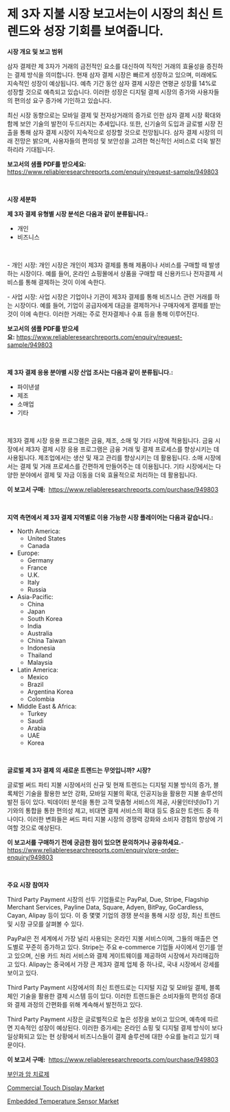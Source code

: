 <p><h1>제 3자 지불 시장 보고서는이 시장의 최신 트렌드와 성장 기회를 보여줍니다.</h1></p><p><strong>시장 개요 및 보고 범위</strong></p>
<p><p>삼자 결제란 제 3자가 거래의 금전적인 요소를 대신하여 직적인 거래의 효율성을 증진하는 결제 방식을 의미합니다. 현재 삼자 결제 시장은 빠르게 성장하고 있으며, 미래에도 지속적인 성장이 예상됩니다. 예측 기간 동안 삼자 결제 시장은 연평균 성장률 14%로 성장할 것으로 예측되고 있습니다. 이러한 성장은 디지털 결제 시장의 증가와 사용자들의 편의성 요구 증가에 기인하고 있습니다. </p><p>최신 시장 동향으로는 모바일 결제 및 전자상거래의 증가로 인한 삼자 결제 시장 확대와 함께 보안 기술의 발전이 두드러지는 추세입니다. 또한, 신기술의 도입과 글로벌 시장 진출을 통해 삼자 결제 시장이 지속적으로 성장할 것으로 전망됩니다. 삼자 결제 시장의 미래 전망은 밝으며, 사용자들의 편의성 및 보안성을 고려한 혁신적인 서비스로 더욱 발전하리라 기대됩니다.</p></p>
<p><strong>보고서의 샘플 PDF를 받으세요:</strong> <a href="https://www.reliableresearchreports.com/enquiry/request-sample/949803">https://www.reliableresearchreports.com/enquiry/request-sample/949803</a></p>
<p>&nbsp;</p>
<p><strong>시장 세분화</strong></p>
<p><strong>제 3자 결제 유형별 시장 분석은 다음과 같이 분류됩니다.:</strong></p>
<p><ul><li>개인</li><li>비즈니스</li></ul></p>
<p>&nbsp;</p>
<p><p>- 개인 시장: 개인 시장은 개인이 제3자 결제를 통해 제품이나 서비스를 구매할 때 발생하는 시장이다. 예를 들어, 온라인 쇼핑몰에서 상품을 구매할 때 신용카드나 전자결제 서비스를 통해 결제하는 것이 이에 속한다.</p><p>- 사업 시장: 사업 시장은 기업이나 기관이 제3자 결제를 통해 비즈니스 관련 거래를 하는 시장이다. 예를 들어, 기업이 공급자에게 대금을 결제하거나 구매자에게 결제를 받는 것이 이에 속한다. 이러한 거래는 주로 전자결제나 수표 등을 통해 이루어진다.</p></p>
<p><strong>보고서의 샘플 PDF를 받으세요:</strong>&nbsp;<a href="https://www.reliableresearchreports.com/enquiry/request-sample/949803">https://www.reliableresearchreports.com/enquiry/request-sample/949803</a></p>
<p>&nbsp;</p>
<p><strong> 제 3자 결제 응용 분야별 시장 산업 조사는 다음과 같이 분류됩니다.:</strong></p>
<p><ul><li>파이낸셜</li><li>제조</li><li>소매업</li><li>기타</li></ul></p>
<p>&nbsp;</p>
<p><p>제3자 결제 시장 응용 프로그램은 금융, 제조, 소매 및 기타 시장에 적용됩니다. 금융 시장에서 제3자 결제 시장 응용 프로그램은 금융 거래 및 결제 프로세스를 향상시키는 데 사용됩니다. 제조업에서는 생산 및 재고 관리를 향상시키는 데 활용됩니다. 소매 시장에서는 결제 및 거래 프로세스를 간편하게 만들어주는 데 이용됩니다. 기타 시장에서는 다양한 분야에서 결제 및 자금 이동을 더욱 효율적으로 처리하는 데 활용됩니다.</p></p>
<p><strong>이 보고서 구매:</strong>&nbsp; <a href="https://www.reliableresearchreports.com/purchase/949803">https://www.reliableresearchreports.com/purchase/949803</a></p>
<p>&nbsp;</p>
<p><strong>지역 측면에서 제 3자 결제 지역별로 이용 가능한 시장 플레이어는 다음과 같습니다.:</strong></p>
<p><ul>
    <li>
        North America:
        <ul>
            <li>United States</li>
            <li>Canada</li>
        </ul>
    </li>
    <li>
        Europe:
        <ul>
            <li>Germany</li>
            <li>France</li>
            <li>U.K.</li>
            <li>Italy</li>
            <li>Russia</li>
        </ul>
    </li>
    <li>
        Asia-Pacific:
        <ul>
            <li>China</li>
            <li>Japan</li>
            <li>South Korea</li>
            <li>India</li>
            <li>Australia</li>
            <li>China Taiwan</li>
            <li>Indonesia</li>
            <li>Thailand</li>
            <li>Malaysia</li>
        </ul>
    </li>
    <li>
        Latin America:
        <ul>
            <li>Mexico</li>
            <li>Brazil</li>
            <li>Argentina Korea</li>
            <li>Colombia</li>
        </ul>
    </li>
    <li>
        Middle East & Africa:
        <ul>
            <li>Turkey</li>
            <li>Saudi</li>
            <li>Arabia</li>
            <li>UAE</li>
            <li>Korea</li>
        </ul>
    </li>
    </ul></p>
<p>&nbsp;</p>
<p><strong>글로벌 제 3자 결제 의 새로운 트렌드는 무엇입니까? 시장?</strong></p>
<p><p>글로벌 써드 파티 지불 시장에서의 신규 및 현재 트렌드는 디지털 지불 방식의 증가, 블록체인 기술을 활용한 보안 강화, 모바일 지불의 확대, 인공지능을 활용한 지불 솔루션의 발전 등이 있다. 빅데이터 분석을 통한 고객 맞춤형 서비스의 제공, 사물인터넷(IoT) 기기와의 통합을 통한 편의성 제고, 비대면 결제 서비스의 확대 등도 중요한 트렌드 중 하나이다. 이러한 변화들은 써드 파티 지불 시장의 경쟁력 강화와 소비자 경험의 향상에 기여할 것으로 예상된다.</p></p>
<p><strong>이 보고서를 구매하기 전에 궁금한 점이 있으면 문의하거나 공유하세요.</strong>- <a href="https://www.reliableresearchreports.com/enquiry/pre-order-enquiry/949803">https://www.reliableresearchreports.com/enquiry/pre-order-enquiry/949803</a></p>
<p>&nbsp;</p>
<p><strong>주요 시장 참여자</strong></p>
<p><p>Third Party Payment 시장의 선두 기업들로는 PayPal, Due, Stripe, Flagship Merchant Services, Payline Data, Square, Adyen, BitPay, GoCardless, Cayan, Alipay 등이 있다. 이 중 몇몇 기업의 경쟁 분석을 통해 시장 성장, 최신 트렌드 및 시장 규모를 살펴볼 수 있다. </p><p>PayPal은 전 세계에서 가장 널리 사용되는 온라인 지불 서비스이며, 그들의 매출은 연도별로 꾸준히 증가하고 있다. Stripe는 주요 e-commerce 기업들 사이에서 인기를 얻고 있으며, 신용 카드 처리 서비스와 결제 게이트웨이를 제공하여 시장에서 자리매김하고 있다. Alipay는 중국에서 가장 큰 제3자 결제 업체 중 하나로, 국내 시장에서 강세를 보이고 있다.</p><p>Third Party Payment 시장에서의 최신 트렌드로는 디지털 지갑 및 모바일 결제, 블록체인 기술을 활용한 결제 시스템 등이 있다. 이러한 트렌드들은 소비자들의 편의성 증대와 결제 과정의 간편화를 위해 계속해서 발전하고 있다.</p><p>Third Party Payment 시장은 글로벌적으로 높은 성장을 보이고 있으며, 예측에 따르면 지속적인 성장이 예상된다. 이러한 증가세는 온라인 쇼핑 및 디지털 결제 방식이 보다 일상화되고 있는 현 상황에서 비즈니스들이 결제 솔루션에 대한 수요를 늘리고 있기 때문이다.</p></p>
<p><strong>이 보고서 구매:</strong>&nbsp;&nbsp;<a href="https://www.reliableresearchreports.com/purchase/949803">https://www.reliableresearchreports.com/purchase/949803</a></p>
<p><p><a href="https://github.com/bvubpqd5241630/Market-Research-Report-List-1/blob/main/66023169331.md">부인과 암 치료제</a></p><p><a href="https://github.com/julyju69/Market-Research-Report-List-2/blob/main/commercial-touch-display-market.md">Commercial Touch Display Market</a></p><p><a href="https://github.com/gdfhhhj/Market-Research-Report-List-3/blob/main/embedded-temperature-sensor-market.md">Embedded Temperature Sensor Market</a></p></p>
